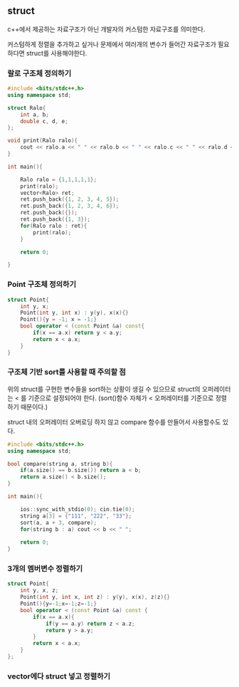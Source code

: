 ## struct
c++에서 제공하는 자료구조가 아닌 개발자의 커스텀한 자료구조를 의미한다.

커스텀하게 정렬을 추가하고 싶거나 문제에서 여러개의 변수가 들어간 자료구조가 필요하다면 struct를 사용해야한다.

### 랄로 구조체 정의하기

```c++
#include <bits/stdc++.h>
using namespace std;

struct Ralo{
    int a, b;
    double c, d, e;
};

void print(Ralo ralo){
    cout << ralo.a << " " << ralo.b << " " << ralo.c << " " << ralo.d << " " << ralo.e << "\n";
}

int main(){

    Ralo ralo = {1,1,1,1,1};
    print(ralo);
    vector<Ralo> ret;
    ret.push_back({1, 2, 3, 4, 5}); 
    ret.push_back({1, 2, 3, 4, 6}); 
    ret.push_back({}); 
    ret.push_back({1, 3}); 
    for(Ralo ralo : ret){
        print(ralo);
    }

    return 0;

}
```

### Point 구조체 정의하기
```c++
struct Point{
    int y, x;
    Point(int y, int x) : y(y), x(x){}
    Point(){y = -1; x = -1;}
    bool operator < (const Point &a) const{
        if(x == a.x) return y < a.y;
        return x < a.x;
    }
}
```

### 구조체 기반 sort를 사용할 때 주의할 점
위의 struct를 구현한 변수들을 sort하는 상황이 생길 수 있으므로 struct의 오퍼레이터는 < 를 기준으로 설정되어야 한다. (sort()함수 자체가 < 오퍼레이터를 기준으로 정렬하기 때문이다.)

struct 내의 오퍼레이터 오버로딩 하지 않고 compare 함수를 만들어서 사용할수도 있다.

```c++
#include <bits/stdc++.h>
using namespace std;

bool compare(string a, string b){
    if(a.size() == b.size()) return a < b; 
    return a.size() < b.size();
}

int main(){

    ios::sync_with_stdio(0); cin.tie(0); 
    string a[3] = {"111", "222", "33"}; 
    sort(a, a + 3, compare);
    for(string b : a) cout << b << " "; 
    
    return 0;
}
```

### 3개의 멤버변수 정렬하기

```c++
struct Point{
    int y, x, z;
    Point(int y, int x, int z) : y(y), x(x), z(z){}
    Point(){y=-1;x=-1;z=-1;}
    bool operator < (const Point &a) const {
        if(x == a.x){
            if(y == a.y) return z < a.z;
            return y > a.y;
        }
        return x < a.x;
    }
};
```

### vector에다 struct 넣고 정렬하기 
